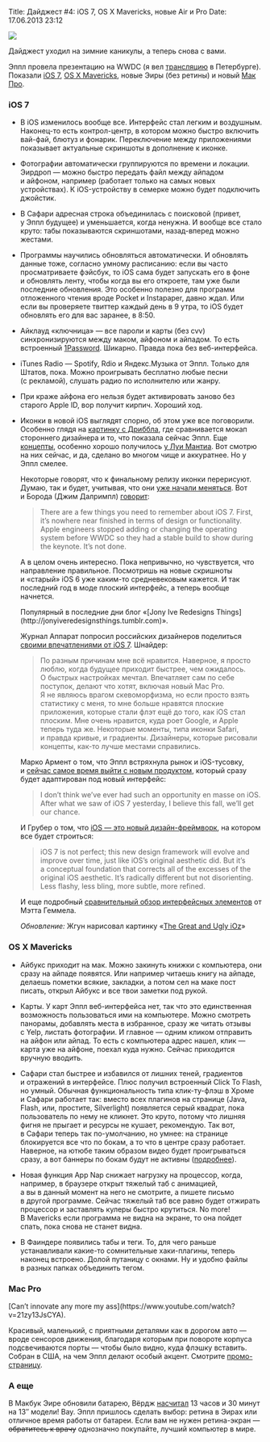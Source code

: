 Title: Дайджест #4: iOS 7, OS X Mavericks, новые Air и Pro
Date: 17.06.2013 23:12

![](http://arturpaikin.com/media/2013/06/ios-7.jpg)

Дайджест уходил на зимние каникулы, а теперь снова с вами.

Эппл провела презентацию на WWDC (я вел [трансляцию](https://www.facebook.com/events/463543623739130/) в Петербурге). Показали [iOS 7](http://www.apple.com/ios/ios7/), [OS X Mavericks](http://www.apple.com/osx/preview/), новые Эиры (без ретины) и новый [Мак Про](http://www.apple.com/mac-pro/).

<!--more-->

### iOS 7 ###

* В iOS изменилось вообще все. Интерфейс стал легким и воздушным. Наконец-то есть контрол-центр, в котором можно быстро включить вай-фай, блютуз и фонарик. Переключение между приложениями показывает актуальные скриншоты в дополнение к иконке. 

* Фотографии автоматически группируются по времени и локации. Эирдроп — можно быстро передать файл между айпадом и айфоном, например (работает только на самых новых устройствах). К iOS-устройству в семерке можно будет подключить джойстик.

* В Сафари адресная строка объединилась с поисковой (привет, у Эппл будущее) и уменьшается, когда ненужна. И вообще все стало круто: табы показываются скриншотами, назад-вперед можно жестами.
	
* Программы научились обновляться автоматически. И обновлять данные тоже, согласно умному расписанию: если вы часто просматриваете фэйсбук, то iOS сама будет запускать его в фоне и обновлять ленту, чтобы когда вы его откроете, там уже были последние обновления. Это особенно полезно для программ отложенного чтения вроде Pocket и Instapaper, давно ждал. Или если вы проверяете твиттер каждый день в 9 утра, то iOS будет обновлять его для вас заранее, в 8:50.
	
* Айклауд «ключница» — все пароли и карты (без cvv) синхронизируются между маком, айфоном и айпадом. То есть встроенный [1Password](https://itunes.apple.com/ru/app/1password-password-manager/id568903335?l=en&mt=8). Шикарно. Правда пока без веб-интерфейса.

* iTunes Radio — Spotify, Rdio и Яндекс.Музыка от Эппл. Только для Штатов, пока. Можно проигрывать бесплатно любые песни (с рекламой), слушать радио по исполнителю или жанру.

* При краже айфона его нельзя будет активировать заново без старого Apple ID, вор получит кирпич. Хороший ход.

* Иконки в новой iOS выглядят спорно, об этом уже все поговорили. Особенно глядя на [картинку с Дриббла](http://dribbble.com/shots/1109500-iOS-7/attachments/140195), где сравнивается мокап стороннего дизайнера и то, что показала сейчас Эппл. Еще [концепты](http://thenextweb.com/apple/2013/05/10/a-stunning-concept-of-what-apples-next-version-of-ios-could-and-perhaps-should-be-like/), особенно хорошо получилось [у Луи Мантиа](http://dribbble.com/shots/1119638-iOS-Icons-Version-2). Вот смотрю на них сейчас, и да, сделано во многом чище и аккуратнее. Но у Эппл смелее.
	
	Некоторые говорят, что к финальному релизу иконки перерисуют. Думаю, так и будет, учитывая, что они [уже начали меняться](http://9to5mac.com/2013/06/14/apple-website-mistake-reveals-alternate-ios-7-icons-with-tweaks-to-weather-passbook-and-more/). Вот и Борода (Джим Далримпл) [говорит](http://www.loopinsight.com/2013/06/17/dont-worry-about-ios-7/):
	> There are a few things you need to remember about iOS 7. First, it’s nowhere near finished in terms of design or functionality. Apple engineers stopped adding or changing the operating system before WWDC so they had a stable build to show during the keynote. It’s not done.
	
	А в целом очень интересно. Пока непривычно, но чувствуется, что направление правильное. Посмотришь на новые скришноты и «старый» iOS 6 уже каким-то средневековым кажется. И так последний год в моде плоский интерфейс, а теперь вообще начнется.
	
	<aside class="side-note">Популярный в последние дни блог «[Jony Ive Redesigns Things](http://jonyiveredesignsthings.tumblr.com)».</aside>
	
	Журнал Аппарат попросил российских дизайнеров поделиться [своими впечатлениями от iOS 7](http://apparatmag.com/cult/russians-designers-ios7/). Шнайдер:
	>По разным причинам мне всё нравится. Наверное, я просто люблю, когда будущее приходит быстрее, чем ожидалось. О быстрых настройках мечтал. Впечатляет сам по себе поступок, делают что хотят, включая новый Mac Pro. Я не являюсь врагом скевоморфизма, но если просто взять статистику с меня, то мне больше нравятся плоские приложения, которые стали флэт ещё до того, как iOS стал плоским. Мне очень нравится, куда роет Google, и Apple теперь туда же. Некоторые моменты, типа иконки Safari, и правда кривые, и градиенты. Дизайнеры, которые рисовали концепты, как-то лучше местами справились.
	
	Марко Армент о том, что Эппл встряхнула рынок и iOS-тусовку, и [сейчас самое время выйти с новым продуктом](http://www.marco.org/2013/06/11/fertile-ground), который сразу будет адаптирован под новый интерфейс:
	> I don’t think we’ve ever had such an opportunity en masse on iOS. After what we saw of iOS 7 yesterday, I believe this fall, we’ll get our chance.
	
	И Грубер о том, что [iOS — это новый дизайн-фреймворк](http://daringfireball.net/2013/06/ios_7_signature), на котором все будет строиться:
	> iOS 7 is not perfect; this new design framework will evolve and improve over time, just like iOS’s original aesthetic did. But it’s a conceptual foundation that corrects all of the excesses of the original iOS aesthetic. It’s radically different but not disorienting. Less flashy, less bling, more subtle, more refined.
	
	И еще подробный [сравнительный обзор интерфейсных элементов](http://mattgemmell.com/2013/06/12/ios-7/) от Мэтта Геммела.
	
	*Обновление:* Жгун нарисовал картинку «[The Great and Ugly iOz](http://zhgun.tumblr.com/post/53347915382/ioz-the-great-and-powerful)»

### OS X Mavericks ###

* Айбукс приходит на мак. Можно закинуть книжки с компьютера, они сразу на айпаде появятся. Или например читаешь книгу на айпаде, делаешь пометки всякие, закладки, а потом сел на маке пост писать, открыл Айбукс и все твои заметки под рукой.

* Карты. У карт Эппл веб-интерфейса нет, так что это единственная возможность пользоваться ими на компьютере. Можно смотреть панорамы, добавлять места в избранное, сразу же читать отзывы с Yelp, листать фотографии. И главное — одним кликом отправить на айфон или айпад. То есть с компьютера адрес нашел, клик — карта уже на айфоне, поехал куда нужно. Сейчас приходится вручную вводить.

* Сафари стал быстрее и избавился от лишних теней, градиентов и отражений в интерфейсе. Плюс получил встроенный Click To Flash, но умный. Обычная функциональность типа клик-ту-флэш в Хроме и Сафари работает так: вместо всех плагинов на странице (Java, Flash, или, простите, Silverlight) появляется серый квадрат, пока пользователь по нему не кликнет. Это круто, потому что лишняя фигня не прыгает и ресурсы не кушает, рекомендую. Так вот, в Сафари теперь так по-умолчанию, но умнее: на странице блокируется все что по бокам, а то что в центре сразу работает. Наверное, на ютюбе таким образом видео будет проигрываться сразу, а вот баннеры по бокам будут не активны ([подробнее](http://www.apple.com/osx/preview/advanced-technologies.html)).

* Новая функция App Nap снижает нагрузку на процессор, когда, например, в браузере открыт тяжелый таб с анимацией, а вы в данный момент на него не смотрите, а пишете письмо в другой программе. Сейчас тяжелый таб все равно будет отжирать процессор и заставлять кулеры быстро крутиться. No more! В Mavericks если программа не видна на экране, то она пойдет спать, пока снова не станет видна.

* В Фаиндере появились табы и теги. То, для чего раньше устанавливали какие-то сомнительные хаки-плагины, теперь наконец встроено. Долой путаницу с окнами. Ну и удобно файлы в разных папках объединить тегом.

### Mac Pro ###

<aside class="side-note">[Can’t innovate any more my ass](https://www.youtube.com/watch?v=21zy13JsCYA).</aside>

Красивый, маленький, с приятными деталями как в дорогом авто — вроде сенсоров движения, благодаря которым при повороте корпуса подсвечиваются порты — чтобы было видно, куда флэшку вставить. Собран в США, на чем Эппл делают особый акцент. Смотрите [промо-страницу](http://www.apple.com/mac-pro/).


### А еще ###

В Макбук Эире обновили батарею, Вёрдж [насчитал](http://www.theverge.com/2013/6/17/4436332/macbook-air-review-13-inch-2013) 13 часов и 30 минут на 13″ модели! Вау. Эппл пришлось сделать выбор: ретина в Эирах или отличное время работы от батареи. Если вам не нужен ретина-экран — <s>обратитесь к врачу</s> однозначно покупайте, лучший компьютер в мире.